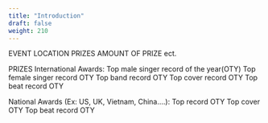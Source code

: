 ```yaml
---
title: "Introduction"
draft: false
weight: 210
---
```

EVENT
LOCATION
PRIZES
AMOUNT OF PRIZE
ect.

PRIZES
International Awards:
Top male singer record of the year(OTY)
Top female singer record OTY
Top band record OTY
Top cover record OTY
Top beat record OTY



National Awards (Ex: US, UK, Vietnam, China....):
Top record OTY
Top cover OTY
Top beat record OTY
